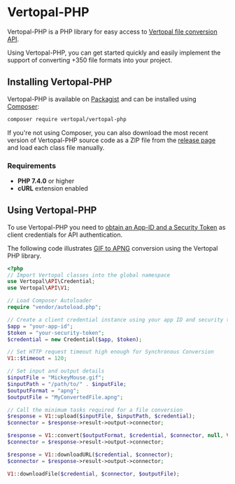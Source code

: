 # Vertopal-PHP

Vertopal-PHP is a PHP library for easy access to
[Vertopal file conversion API](https://www.vertopal.com/en/developer/api).

Using Vertopal-PHP, you can get started quickly and easily implement
the support of converting +350 file formats into your project.

## Installing Vertopal-PHP

Vertopal-PHP is available on
[Packagist](https://packagist.org/packages/vertopal/vertopal-php) and
can be installed using [Composer](https://getcomposer.org/):

```bash
composer require vertopal/vertopal-php
```

If you're not using Composer, you can also download the most recent version of
Vertopal-PHP source code as a ZIP file from the
[release page](https://github.com/vertopal/vertopal-php/releases/latest)
and load each class file manually.

### Requirements

- **PHP 7.4.0** or higher
- **cURL** extension enabled

## Using Vertopal-PHP

To use Vertopal-PHP you need to
[obtain an App-ID and a Security Token](http://www.vertopal.com/en/account/api/app/new)
as client credentials for API authentication.

The following code illustrates
[GIF to APNG](https://www.vertopal.com/en/convert/gif-to-apng) conversion using
the Vertopal PHP library.

```php
<?php
// Import Vertopal classes into the global namespace
use Vertopal\API\Credential;
use Vertopal\API\V1;

// Load Composer Autoloader
require "vendor/autoload.php";

// Create a client credential instance using your app ID and security token
$app = "your-app-id";
$token = "your-security-token";
$credential = new Credential($app, $token);

// Set HTTP request timeout high enough for Synchronous Conversion
V1::$timeout = 120;

// Set input and output details
$inputFile = "MickeyMouse.gif";
$inputPath = "/path/to/" . $inputFile;
$outputFormat = "apng";
$outputFile = "MyConvertedFile.apng";

// Call the minimum tasks required for a file conversion
$response = V1::upload($inputFile, $inputPath, $credential);
$connector = $response->result->output->connector;

$response = V1::convert($outputFormat, $credential, $connector, null, V1::SYNC);
$connector = $response->result->output->connector;

$response = V1::downloadURL($credential, $connector);
$connector = $response->result->output->connector;

V1::downloadFile($credential, $connector, $outputFile);
```
